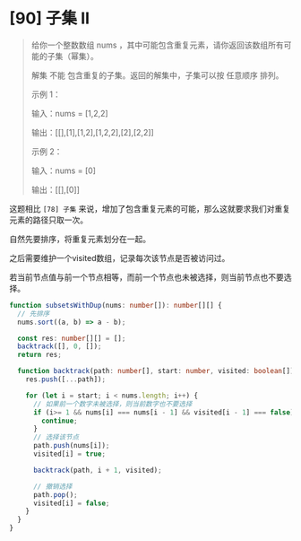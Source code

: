 # [90] 子集 II

> 给你一个整数数组 nums ，其中可能包含重复元素，请你返回该数组所有可能的子集（幂集）。
>
> 解集 不能 包含重复的子集。返回的解集中，子集可以按 任意顺序 排列。
>
> 示例 1：
>
> 输入：nums = [1,2,2]
>
> 输出：[[],[1],[1,2],[1,2,2],[2],[2,2]]
>
> 示例 2：
>
> 输入：nums = [0]
>
> 输出：[[],[0]]

这题相比 `[78] 子集` 来说，增加了包含重复元素的可能，那么这就要求我们对重复元素的路径只取一次。

自然先要排序，将重复元素划分在一起。

之后需要维护一个visited数组，记录每次该节点是否被访问过。

若当前节点值与前一个节点相等，而前一个节点也未被选择，则当前节点也不要选择。

```ts
function subsetsWithDup(nums: number[]): number[][] {
  // 先排序
  nums.sort((a, b) => a - b);

  const res: number[][] = [];
  backtrack([], 0, []);
  return res;

  function backtrack(path: number[], start: number, visited: boolean[]) {
    res.push([...path]);

    for (let i = start; i < nums.length; i++) {
      // 如果前一个数字未被选择，则当前数字也不要选择
      if (i>= 1 && nums[i] === nums[i - 1] && visited[i - 1] === false) {
        continue;
      }
      // 选择该节点
      path.push(nums[i]);
      visited[i] = true;

      backtrack(path, i + 1, visited);

      // 撤销选择
      path.pop();
      visited[i] = false;
    }
  }
}
```
